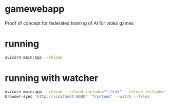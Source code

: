 # gamewebapp
Proof of concept for federated training of AI for video games


# running
```bash
uvicorn main:app --reload
```

# running with watcher
```bash
uvicorn main:app --reload --reload-include="*.html" --reload-include="*.css" --reload-include="*.js"
browser-sync 'http://localhost:8000' 'frontend' --watch --files
```